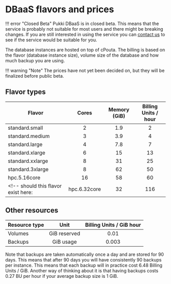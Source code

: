 # DBaaS flavors and prices

!!! error "Closed Beta"
    Pukki DBaaS is in closed beta. This means that the service is probably not suitable for most users
    and there might be breaking changes. If you are still interested in using the service you can
    [contact us](../../support/contact.md) to see if the service would be suitable for you.

The database instances are hosted on top of cPouta. The billing is based on the flavor (database instance size), volume size of the database and how much backup you are using.

!!! warning "Note"
    The prices have not yet been decided on, but they will be finalized before public beta.

## Flavor types

| Flavor | Cores | Memory (GiB) | Billing Units / hour |
|--- |:---:|:---:|:---:|
| standard.small   | 2 | 1.9  | 2 |
| standard.medium  | 3 | 3.9 | 4 |
| standard.large   | 4 | 7.8 | 7 |
| standard.xlarge  | 6 | 15  | 13 |
| standard.xxlarge | 8 | 31  | 25 |
| standard.3xlarge | 8 | 62  | 50 |
| hpc.5.16core    | 16 | 58  | 60 |
<!-- should this flavor exist here: | hpc.6.32core    | 32 | 116 | 120 | -->
<!--- We should probably remove standard.3xlarge in favor of supporting hpc.5.16core -->

## Other resources

| Resource type | Unit | Billing Units / GiB hour |
|--- |:---:|:---:|
| Volumes | GiB reserved | 0.01 |
| Backups | GiB usage | 0.003 |

Note that backups are taken automatically once a day and are stored for 90 days. This means that
after 90 days you will have consistently 90 backups per instance. This means that each backup
will in practice cost 6.48 Billing Units / GiB. Another way of thinking about it is that having
backups costs 0.27 BU per hour if your average backup size is 1 GiB.
